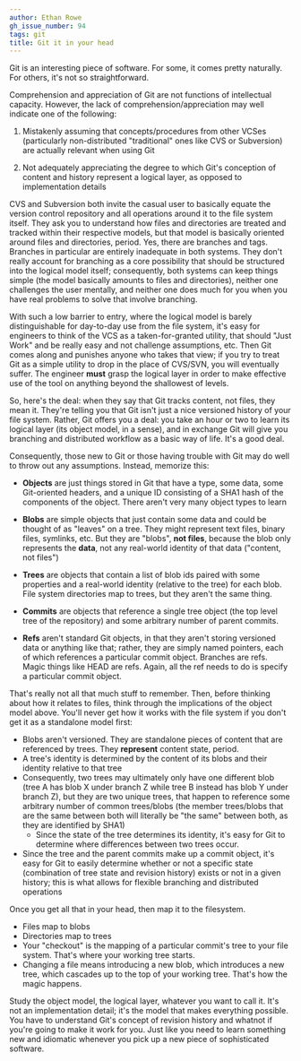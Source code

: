 ```yaml
---
author: Ethan Rowe
gh_issue_number: 94
tags: git
title: Git it in your head
---
```


Git is an interesting piece of software.  For some, it comes pretty naturally.  For others, it's not so straightforward.

Comprehension and appreciation of Git are not functions of intellectual capacity.  However, the lack of comprehension/appreciation may well indicate one of the following:

1. Mistakenly assuming that concepts/procedures from other VCSes (particularly non-distributed "traditional" ones like CVS or Subversion) are actually relevant when using Git

1. Not adequately appreciating the degree to which Git's conception of content and history represent a logical layer, as opposed to implementation details


CVS and Subversion both invite the casual user to basically equate the version control repository and all operations around it to the file system itself.  They ask you to understand how files and directories are treated and tracked within their respective models, but that model is basically oriented around files and directories, period.  Yes, there are branches and tags.  Branches in particular are entirely inadequate in both systems.  They don't really account for branching as a core possibility that should be structured into the logical model itself; consequently, both systems can keep things simple (the model basically amounts to files and directories), neither one challenges the user mentally, and neither one does much for you when you have real problems to solve that involve branching.

With such a low barrier to entry, where the logical model is barely distinguishable for day-to-day use from the file system, it's easy for engineers to think of the VCS as a taken-for-granted utility, that should "Just Work" and be really easy and not challenge assumptions, etc.  Then Git comes along and punishes anyone who takes that view; if you try to treat Git as a simple utility to drop in the place of CVS/SVN, you will eventually suffer.  The engineer **must** grasp the logical layer in order to make effective use of the tool on anything beyond the shallowest of levels.

So, here's the deal: when they say that Git tracks content, not files, they mean it.  They're telling you that Git isn't just a nice versioned history of your file system.  Rather, Git offers you a deal: you take an hour or two to learn its logical layer (its object model, in a sense), and in exchange Git will give you branching and distributed workflow as a basic way of life.  It's a good deal.

Consequently, those new to Git or those having trouble with Git may do well to throw out any assumptions.  Instead, memorize this:

- **Objects** are just things stored in Git that have a type, some data, some Git-oriented headers, and a unique ID consisting of a SHA1 hash of the components of the object.  There aren't very many object types to learn
- **Blobs** are simple objects that just contain some data and could be thought of as "leaves" on a tree.  They might represent text files, binary files, symlinks, etc.  But they are "blobs", **not files**, because the blob only represents the **data**, not any real-world identity of that data ("content, not files")

- **Trees** are objects that contain a list of blob ids paired with some properties and a real-world identity (relative to the tree) for each blob.  File system directories map to trees, but they aren't the same thing.

- **Commits** are objects that reference a single tree object (the top level tree of the repository) and some arbitrary number of parent commits.

- **Refs** aren't standard Git objects, in that they aren't storing versioned data or anything like that; rather, they are simply named pointers, each of which references a particular commit object.  Branches are refs.  Magic things like HEAD are refs.  Again, all the ref needs to do is specify a particular commit object.

That's really not all that much stuff to remember.  Then, before thinking about how it relates to files, think through the implications of the object model above.  You'll never get how it works with the file system if you don't get it as a standalone model first:

- Blobs aren't versioned.  They are standalone pieces of content that are referenced by trees.  They **represent** content state, period.
- A tree's identity is determined by the content of its blobs and their identity relative to that tree
- Consequently, two trees may ultimately only have one different blob (tree A has blob X under branch Z while tree B instead has blob Y under branch Z), but they are two unique trees, that happen to reference some arbitrary number of common trees/blobs (the member trees/blobs that are the same between both will literally be "the same" between both, as they are identified by SHA1)
  - Since the state of the tree determines its identity, it's easy for Git to determine where differences between two trees occur.
- Since the tree and the parent commits make up a commit object, it's easy for Git to easily determine whether or not a specific state (combination of tree state and revision history) exists or not in a given history; this is what allows for flexible branching and distributed operations

Once you get all that in your head, then map it to the filesystem.

- Files map to blobs
- Directories map to trees
- Your "checkout" is the mapping of a particular commit's tree to your file system.  That's where your working tree starts.
- Changing a file means introducing a new blob, which introduces a new tree, which cascades up to the top of your working tree.  That's how the magic happens.

Study the object model, the logical layer, whatever you want to call it.  It's not an implementation detail; it's the model that makes everything possible.  You have to understand Git's concept of revision history and whatnot if you're going to make it work for you.  Just like you need to learn something new and idiomatic whenever you pick up a new piece of sophisticated software.
